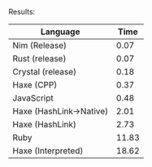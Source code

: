 Results:

| Language                | Time  |
| ----------------------- | ----- |
| Nim (Release)           | 0.07  |
| Rust (release)          | 0.07  |
| Crystal (release)       | 0.18  |
| Haxe (CPP)              | 0.37  |
| JavaScript              | 0.48  |
| Haxe (HashLink->Native) | 2.01  |
| Haxe (HashLink)         | 2.73  |
| Ruby                    | 11.83 |
| Haxe (Interpreted)      | 18.62 |
